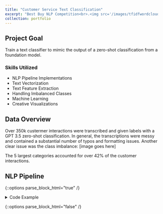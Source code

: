 ```yaml
---
title: "Customer Service Text Classification"
excerpt: "Best Buy NLP Competition<br>.<img src='/images/tfidfwordcloud.png' width='500' height='300'>"
collection: portfolio
---
```


## Project Goal
Train a text classifier to mimic the output of a zero-shot classification from a foundation model. 

### Skills Utilized
- NLP Pipeline Implementations
- Text Vectorization
- Text Feature Extraction
- Handling Imbalanced Classes
- Machine Learning
- Creative Visualizations

## Data Overview
Over 350k custermer interactions were transcribed and given labels with a GPT 3.5 zero-shot classification. In general, the transcriptions were messy and contained a substantial number of typos and formatting issues. Another clear issue was the class imbalance:
[image goes here]

The 5 largest categories accounted for over 42% of the customer interactions. 

## NLP Pipeline


{::options parse_block_html="true" /}

<details>
  <summary markdown="span">
    Code Example
  </summary>

```python
  def func()
```
  
</details>

{::options parse_block_html="false" /}

